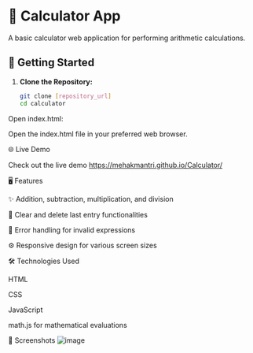 # 🧮 Calculator App

A basic calculator web application for performing arithmetic calculations.

## 🚀 Getting Started

1. **Clone the Repository:**
   ```bash
   git clone [repository_url]
   cd calculator

Open index.html:

Open the index.html file in your preferred web browser.

🌐 Live Demo

Check out the live demo https://mehakmantri.github.io/Calculator/

🖥️ Features

✨ Addition, subtraction, multiplication, and division

🧹 Clear and delete last entry functionalities

🎯 Error handling for invalid expressions

⚙️ Responsive design for various screen sizes

🛠️ Technologies Used

HTML

CSS

JavaScript

math.js for mathematical evaluations

📸 Screenshots
![image](https://github.com/MehakMantri/Calculator/assets/114497437/843e9061-7097-4cdf-baeb-4621ada813fe)



